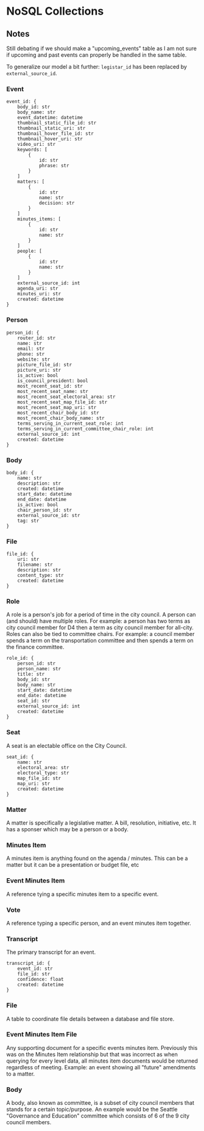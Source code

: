 # NoSQL Collections

## Notes
Still debating if we should make a "upcoming_events" table as I am not sure if upcoming and past events can properly
be handled in the same table.

To generalize our model a bit further: `legistar_id` has been replaced by `external_source_id`.

### Event
```
event_id: {
    body_id: str
    body_name: str
    event_datetime: datetime
    thumbnail_static_file_id: str
    thumbnail_static_uri: str
    thumbnail_hover_file_id: str
    thumbnail_hover_uri: str
    video_uri: str
    keywords: [
        {
            id: str
            phrase: str
        }
    ]
    matters: [
        {
            id: str
            name: str
            decision: str
        }
    ]
    minutes_items: [
        {
            id: str
            name: str
        }
    ]
    people: [
        {
            id: str
            name: str
        }
    ]
    external_source_id: int
    agenda_uri: str
    minutes_uri: str
    created: datetime
}
```

### Person
```
person_id: {
    router_id: str
    name: str
    email: str
    phone: str
    website: str
    picture_file_id: str
    picture_uri: str
    is_active: bool
    is_council_president: bool
    most_recent_seat_id: str
    most_recent_seat_name: str
    most_recent_seat_electoral_area: str
    most_recent_seat_map_file_id: str
    most_recent_seat_map_uri: str
    most_recent_chair_body_id: str
    most_recent_chair_body_name: str
    terms_serving_in_current_seat_role: int
    terms_serving_in_current_committee_chair_role: int
    external_source_id: int
    created: datetime
}
```

### Body
```
body_id: {
    name: str
    description: str
    created: datetime
    start_date: datetime
    end_date: datetime
    is_active: bool
    chair_person_id: str
    external_source_id: str
    tag: str
}
```

### File
```
file_id: {
    uri: str
    filename: str
    description: str
    content_type: str
    created: datetime
}
```

### Role
A role is a person's job for a period of time in the city council.
A person can (and should) have multiple roles.
For example: a person has two terms as city council member for D4 then a term as city council member for all-city.
Roles can also be tied to committee chairs.
For example: a council member spends a term on the transportation committee and then spends a term on the finance
committee.
```
role_id: {
    person_id: str
    person_name: str
    title: str
    body_id: str
    body_name: str
    start_date: datetime
    end_date: datetime
    seat_id: str
    external_source_id: int
    created: datetime
}
```

### Seat
A seat is an electable office on the City Council.
```
seat_id: {
    name: str
    electoral_area: str
    electoral_type: str
    map_file_id: str
    map_uri: str
    created: datetime
}
```

### Matter
A matter is specifically a legislative matter. A bill, resolution, initiative, etc. It has a sponser which may be a
person or a body.

### Minutes Item
A minutes item is anything found on the agenda / minutes.
This can be a matter but it can be a presentation or budget file, etc

### Event Minutes Item
A reference tying a specific minutes item to a specific event.

### Vote
A reference typing a specific person, and an event minutes item together.

### Transcript
The primary transcript for an event.
```
transcript_id: {
    event_id: str
    file_id: str
    confidence: float
    created: datetime
}
```

### File
A table to coordinate file details between a database and file store.

### Event Minutes Item File
Any supporting document for a specific events minutes item. Previously this was on the Minutes Item relationship but
that was incorrect as when querying for every level data, all minutes item documents would be returned regardless of
meeting. Example: an event showing all "future" amendments to a matter.

### Body
A body, also known as committee, is a subset of city council members that stands for a certain topic/purpose.
An example would be the Seattle "Governance and Education" committee which consists of 6 of the 9 city council members.
